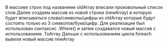 В массиве строк под названием oldArray вписали произвольный список слов
Далее создаем массив из новой строки (newArray) в которую будет вписываться слова/символы/цифры из oldArray которые будут состоять только из 3 символов/букв/цифр.
Для реализации был использован синтаксис .Where() и затем создавался новый массив с использованием .ToArray
Дальше с использованием цикла foreach вывели новый массив newArray
